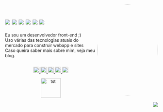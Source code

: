 <div>
  <img align="right" img src="https://i.pinimg.com/564x/a4/90/01/a490016e73e07692b3f658b799d4b154.jpg" width="200" height="300" style="border-radius:50%">
  
</div>
<h1><img src="https://88by31.neocities.org/misc/iwishicouldgobackintime.gif">
  <img src="https://88by31.neocities.org/misc/2020SUCKS.png">
  <img src="https://88by31.neocities.org/misc/education.png">
  <img src="https://88by31.neocities.org/web/dumbass.gif">
  <img src="https://88by31.neocities.org/web/hicolor.gif">
  <img src="https://88by31.neocities.org/music/plasticlove.png">
  </h2>
<div style="font-size: 1.1em;">
</div>
<div style="font-size: 1.1em;">
</div>

Eu sou um desenvolvedor front-end ;)\
Uso várias das tecnologias atuais do mercado para construir webapp e sites\
Caso queira saber mais sobre mim, veja meu blog.
<p align="right">
  </p>


##



<p align="center"> 
  <a href="https://nodejs.org/en" target="_blank" rel="noreferrer"> <img src="https://img.shields.io/badge/node.js-6DA55F?style=for-the-badge&logo=node.js&logoColor=white" alt="node.js" height="20"/></a><a href="https://www.typescriptlang.org/" target="_blank" rel="noreferrer"> <img src="https://img.shields.io/badge/typescript-%23007ACC.svg?style=for-the-badge&logo=typescript&logoColor=white" alt="typescript" height="20"/> </a> <a href="https://developer.mozilla.org/en-US/docs/Web/JavaScript" target="_blank" rel="noreferrer"> <img src="https://img.shields.io/badge/javascript-%23323330.svg?style=for-the-badge&logo=javascript&logoColor=%23F7DF1E" alt="javascript"height="20"/> </a> <a href="https://reactjs.org/" target="_blank" rel="noreferrer"> <img src="https://img.shields.io/badge/react-%2320232a.svg?style=for-the-badge&logo=react&logoColor=%2361DAFB" alt="react" height="20"/> <a href="https://www.linux.org/" target="_blank" rel="noreferrer"> <img src="https://img.shields.io/badge/Linux-FCC624?style=for-the-badge&logo=linux&logoColor=black" alt="linux" height="20"/> </a> </p>

<p align="center">
<img height="65" src="https://64.media.tumblr.com/c61acdffa2df96f00669bfdba3cc0aa2/1e7eaecd1d53670e-ef/s400x600/129bd914aa9eca3d79e98c1f91cdcbed592432a3.jpg"
alt="tst" />
<p/>
<p align="right">
<img src="https://i.imgur.com/0S71XeR.gif" />
<p/>
